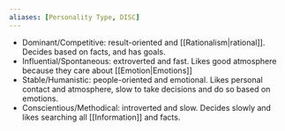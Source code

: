 ```yaml
---
aliases: [Personality Type, DISC]
---
```


- Dominant/Competitive: result-oriented and [[Rationalism|rational]]. Decides based on facts, and has goals.
- Influential/Spontaneous: extroverted and fast. Likes good atmosphere because they care about [[Emotion|Emotions]]
- Stable/Humanistic: people-oriented and emotional. Likes personal  contact and atmosphere, slow to take decisions and do so based on emotions.
- Conscientious/Methodical: introverted and slow. Decides slowly and likes searching all [[Information]] and facts.